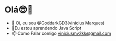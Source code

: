 <h1>Olá😎👋</h1>

- 👋 Oi, eu sou @GoddarkGD3(vinicius Marques)
- 🌱Eu estou aprendendo Java Script
- 📫 Como Falar comigo viniciusmv2kk@gmail.com

<!---
GoddarkGD3/GoddarkGD3 is a ✨ special ✨ repository because its `README.md` (this file) appears on your GitHub profile.
You can click the Preview link to take a look at your changes.
--->
